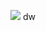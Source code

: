 ![](https://komarev.com/ghpvc/?username=prathambhandari&style=for-the-badge&color=grey)
dw

<!--

### [Connect with me 💻](https://www.prathambhandari.xyz/)


### Namaste, I'm Pratham Bhandari

## I'm a Developer!
- 🌱 Ask me about Java & MERN Stack.
- 👯 I’m looking to collaborate with other Developers 
- ⚡ Fun fact: I love to Sing 
- 💬 Love traveling.
  
<br />
-->
<!--
### Web Technology and Programming Languages:
![My Skills](https://skillicons.dev/icons?i=html,css,js,ts,react,redux,nextjs,tailwind,sass,java,c,nodejs,mongodb)

### Cloud and Tools:

![My Skills](https://skillicons.dev/icons?i=aws,linux,docker,kubernetes,)
<hr />
-->



<!-- ![](http://github-profile-summary-cards.vercel.app/api/cards/profile-details?username=prathambhandari&theme=transparent)
![](http://github-profile-summary-cards.vercel.app/api/cards/repos-per-language?username=prathambhandari&theme=transparent)
![](http://github-profile-summary-cards.vercel.app/api/cards/most-commit-language?username=prathambhandari&theme=transparent)
![](http://github-profile-summary-cards.vercel.app/api/cards/stats?username=prathambhandari&theme=transparent)
![](http://github-profile-summary-cards.vercel.app/api/cards/productive-time?username=prathambhandari&theme=transparent)

-->





